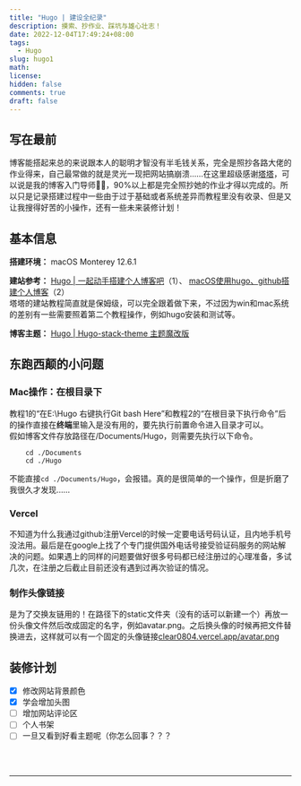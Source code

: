 ```yaml
---
title: "Hugo | 建设全纪录"
description: 摸索、抄作业、踩坑与雄心壮志！
date: 2022-12-04T17:49:24+08:00
tags:
  - Hugo
slug: hugo1
math: 
license: 
hidden: false
comments: true
draft: false
---
```

## 写在最前
博客能搭起来总的来说跟本人的聪明才智没有半毛钱关系，完全是照抄各路大佬的作业得来，自己最常做的就是灵光一现把网站搞崩溃……在这里超级感谢[塔塔](https://mantyke.icu/)，可以说是我的博客入门导师✊🏻，90%以上都是完全照抄她的作业才得以完成的。所以只是记录搭建过程中一些由于过于基础或者系统差异而教程里没有收录、但是又让我搜得好苦的小操作，还有一些未来装修计划！

## 基本信息
**搭建环境：** macOS Monterey 12.6.1 <br>

**建站参考：** 
[Hugo | 一起动手搭建个人博客吧](https://mantyke.icu/posts/2021/hugo-build-blog/)（1）、
[macOS使用hugo、github搭建个人博客](https://blog.csdn.net/qq_39618959/article/details/118443054)（2）<br>
塔塔的建站教程简直就是保姆级，可以完全跟着做下来，不过因为win和mac系统的差别有一些需要照着第二个教程操作，例如hugo安装和测试等。   

**博客主题：** [Hugo | Hugo-stack-theme 主题魔改版](https://mantyke.icu/posts/2022/stack-theme-mod/)

## 东跑西颠的小问题
### Mac操作：在根目录下
教程1的“在E:\Hugo 右键执行Git bash Here”和教程2的“在根目录下执行命令”后的操作直接在**终端**里输入是没有用的，要先执行前置命令进入目录才可以。  
假如博客文件存放路径在/Documents/Hugo，则需要先执行以下命令。
```
    cd ./Documents
    cd ./Hugo
```
不能直接`cd ./Documents/Hugo`，会报错。真的是很简单的一个操作，但是折磨了我很久才发现……

### Vercel
不知道为什么我通过github注册Vercel的时候一定要电话号码认证，且内地手机号没法用。最后是在google上找了个专门提供国外电话号接受验证码服务的网站解决的问题。如果遇上的同样的问题要做好很多号码都已经注册过的心理准备，多试几次，在注册之后截止目前还没有遇到过再次验证的情况。

### 制作头像链接
是为了交换友链用的！在路径下的static文件夹（没有的话可以新建一个）再放一份头像文件然后改成固定的名字，例如avatar.png。之后换头像的时候再把文件替换进去，这样就可以有一个固定的头像链接[clear0804.vercel.app/avatar.png](http://clear0804.vercel.app/avatar.png)


## 装修计划
- [x] 修改网站背景颜色
- [x] 学会增加头图
- [ ] 增加网站评论区
- [ ] 个人书架
- [ ] 一旦又看到好看主题呢（你怎么回事？？？
<br>
<br>

---
